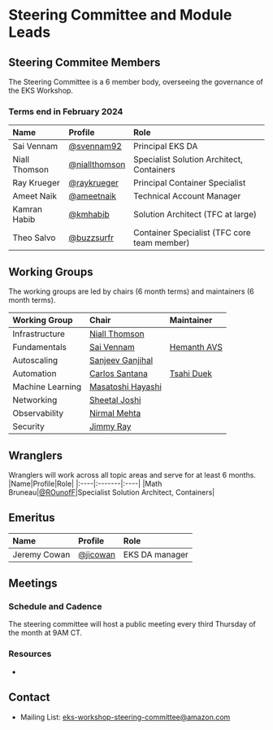 # Steering Committee and Module Leads
## Steering Commitee Members
The Steering Committee is a 6 member body, overseeing the governance of the EKS Workshop.
### Terms end in February 2024
|Name|Profile|Role|
|:----|:-------|:----|
|Sai Vennam|[@svennam92](https://github.com/svennam92)|Principal EKS DA
|Niall Thomson|[@niallthomson](https://github.com/niallthomson)|Specialist Solution Architect, Containers|
|Ray Krueger|[@raykrueger](https://github.com/raykrueger)|Principal Container Specialist|
|Ameet Naik|[@ameetnaik](https://github.com/ameetnaik)|Technical Account Manager|
|Kamran Habib|[@kmhabib](https://github.com/kmhabib)|Solution Architect (TFC at large)|
|Theo Salvo|[@buzzsurfr](https://github.com/buzzsurfr)|Container Specialist (TFC core team member)|

## Working Groups
The working groups are led by chairs (6 month terms) and maintainers (6 month terms).

|Working Group|Chair|Maintainer|
|:----|:-------|:----|
|Infrastructure|[Niall Thomson](https://github.com/niallthomson)||
|Fundamentals|[Sai Vennam](https://github.com/svennam92)|[Hemanth AVS](https://github.com/hemanth-avs)|
|Autoscaling|[Sanjeev Ganjihal](https://github.com/sanjeevrg89)||
|Automation|[Carlos Santana](https://github.com/csantanapr)|[Tsahi Duek](https://github.com/tsahiduek)|
|Machine Learning|[Masatoshi Hayashi](https://github.com/literalice)||
|Networking|[Sheetal Joshi](https://github.com/sheetaljoshi)||
|Observability|[Nirmal Mehta](https://github.com/normalfaults)||
|Security|[Jimmy Ray](https://github.com/jimmyraywv)||

## Wranglers
Wranglers will work across all topic areas and serve for at least 6 months. 
|Name|Profile|Role|
|:----|:-------|:----|
|Math Bruneau|[@ROunofF](https://github.com/ROunofF)|Specialist Solution Architect, Containers|


## Emeritus
|Name|Profile|Role|
|:----|:-------|:----|
|Jeremy Cowan|[@jicowan](https://github.com/jicowan)|EKS DA manager|

## Meetings
### Schedule and Cadence
The steering committee will host a public meeting every third Thursday of the month at 9AM CT. <!--update with Chime link-->

### Resources
* <!--add links to meeting notes and recordings-->

## Contact
* Mailing List: <eks-workshop-steering-committee@amazon.com>
